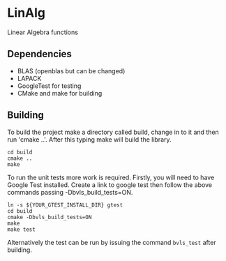 LinAlg
======

Linear Algebra functions

Dependencies
------------
* BLAS (openblas but can be changed)
* LAPACK
* GoogleTest for testing
* CMake and make for building

Building
--------
To build the project make a directory called build, change in to it and
then run 'cmake ..'. After this typing make will build the library.

```
cd build
cmake ..
make
```

To run the unit tests more work is required.  Firstly, you will need to
have Google Test installed.  Create a link to google test then follow
the above commands passing -Dbvls_build_tests=ON.

```
ln -s ${YOUR_GTEST_INSTALL_DIR} gtest
cd build
cmake -Dbvls_build_tests=ON
make
make test
```

Alternatively the test can be run by issuing the command `bvls_test`
after building.
